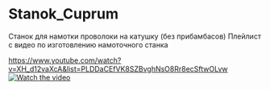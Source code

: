 # Stanok_Cuprum
Станок для намотки проволоки на катушку (без прибамбасов)
Плейлист с видео по изготовлению намоточного станка

https://www.youtube.com/watch?v=XH_d12vaXcA&list=PLDDaCEfVK8SZBvghNsO8Rr8ecSftwOLvw
[![Watch the video](https://img.youtube.com/vi/XH_d12vaXcA/0.jpg)](https://www.youtube.com/watch?v=XH_d12vaXcA&list=PLDDaCEfVK8SZBvghNsO8Rr8ecSftwOLvw)
